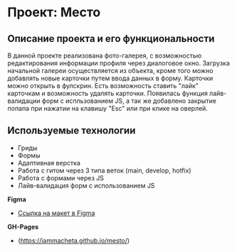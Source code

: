 # Проект: Место

## Описание проекта и его функциональности
В данной проекте реализована фото-галерея, с возможностью редактирования информации профиля через диалоговое окно. 
Загрузка начальной галереи осуществляется из объекта, кроме того можно добавлять новые карточки путем ввода данных в форму. Карточки можно открыть в фулскрин. Есть возможность ставить "лайк" карточкам и возможность удалять карточки. 
Появилась функция лайв-валидации форм с испльзованием JS, а так же добавлено закрытие попапа при нажатии на клавишу "Esc" или при клике на оверлей.

## Используемые технологии
* Гриды
* Формы
* Адаптивная верстка
* Работа с гитом через 3 типа веток (main, develop, hotfix)
* Работа с формами через JS
* Лайв-валидация форм с использованием JS



**Figma**
* [Ссылка на макет в Figma](https://www.figma.com/file/2cn9N9jSkmxD84oJik7xL7/JavaScript.-Sprint-4?node-id=0%3A1)

**GH-Pages**
* (https://iammacheta.github.io/mesto/)